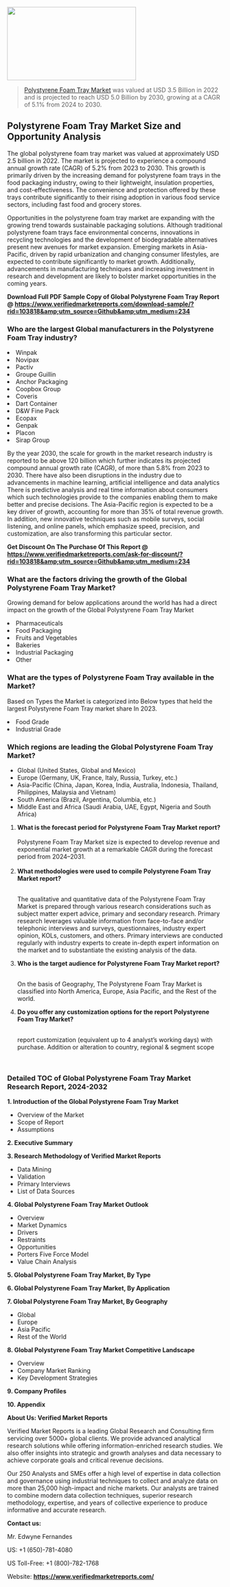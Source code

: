 
<img src="https://ffe5etoiles.com/wp-content/uploads/2024/12/MST1-300x171.png" alt="" width="300" height="171" class="alignnone size-medium wp-image-20088" /><blockquote><p><p><a href="https://www.verifiedmarketreports.com/download-sample/?rid=103818&utm_source=Github&utm_medium=234" target="_blank">Polystyrene Foam Tray Market</a> was valued at USD 3.5 Billion in 2022 and is projected to reach USD 5.0 Billion by 2030, growing at a CAGR of 5.1% from 2024 to 2030.</p></blockquote><p><h2>Polystyrene Foam Tray Market Size and Opportunity Analysis</h2><p>The global polystyrene foam tray market was valued at approximately USD 2.5 billion in 2022. The market is projected to experience a compound annual growth rate (CAGR) of 5.2% from 2023 to 2030. This growth is primarily driven by the increasing demand for polystyrene foam trays in the food packaging industry, owing to their lightweight, insulation properties, and cost-effectiveness. The convenience and protection offered by these trays contribute significantly to their rising adoption in various food service sectors, including fast food and grocery stores.</p><p>Opportunities in the polystyrene foam tray market are expanding with the growing trend towards sustainable packaging solutions. Although traditional polystyrene foam trays face environmental concerns, innovations in recycling technologies and the development of biodegradable alternatives present new avenues for market expansion. Emerging markets in Asia-Pacific, driven by rapid urbanization and changing consumer lifestyles, are expected to contribute significantly to market growth. Additionally, advancements in manufacturing techniques and increasing investment in research and development are likely to bolster market opportunities in the coming years.</p></p><p class=""><strong>Download Full PDF Sample Copy of Global Polystyrene Foam Tray Report @ <a href="https://www.verifiedmarketreports.com/download-sample/?rid=103818&amp;utm_source=Github&amp;utm_medium=234" target="_blank">https://www.verifiedmarketreports.com/download-sample/?rid=103818&amp;utm_source=Github&amp;utm_medium=234</a></strong></p><h3 id="" class="">Who are the largest Global manufacturers in the Polystyrene Foam Tray industry?</h3><p><li>Winpak</li><li> Novipax</li><li> Pactiv</li><li> Groupe Guillin</li><li> Anchor Packaging</li><li> Coopbox Group</li><li> Coveris</li><li> Dart Container</li><li> D&W Fine Pack</li><li> Ecopax</li><li> Genpak</li><li> Placon</li><li> Sirap Group</li></p><div class=""><div class="" dir="" data-message-author-role="" data-message-id="" data-message-model-slug=""><div class=""><div class=""><div class=""><div class="" dir="" data-message-author-role="" data-message-id="" data-message-model-slug=""><div class=""><div class=""><p>By the year 2030, the scale for growth in the market research industry is reported to be above 120 billion which further indicates its projected compound annual growth rate (CAGR), of more than 5.8% from 2023 to 2030. There have also been disruptions in the industry due to advancements in machine learning, artificial intelligence and data analytics There is predictive analysis and real time information about consumers which such technologies provide to the companies enabling them to make better and precise decisions. The Asia-Pacific region is expected to be a key driver of growth, accounting for more than 35% of total revenue growth. In addition, new innovative techniques such as mobile surveys, social listening, and online panels, which emphasize speed, precision, and customization, are also transforming this particular sector.</p><p><strong>Get Discount On The Purchase Of This Report @&nbsp; <a href="https://www.verifiedmarketreports.com/ask-for-discount/?rid=103818&amp;utm_source=Github&amp;utm_medium=234" target="_blank">https://www.verifiedmarketreports.com/ask-for-discount/?rid=103818&amp;utm_source=Github&amp;utm_medium=234</a></strong></p></div></div></div></div></div></div></div></div><h3 id="" class="">What are the factors driving the growth of the Global Polystyrene Foam Tray Market?</h3><p id="" class="">Growing demand for below applications around the world has had a direct impact on the growth of the Global Polystyrene Foam Tray Market</p><p id="" class=""><li>Pharmaceuticals</li><li> Food Packaging</li><li> Fruits and Vegetables</li><li> Bakeries</li><li> Industrial Packaging</li><li> Other</li></p><h3 id="" class="">What are the types of Polystyrene Foam Tray available in the Market?</h3><p id="" class="">Based on Types the Market is categorized into Below types that held the largest Polystyrene Foam Tray market share In 2023.</p><p id="" class=""><li>Food Grade</li><li> Industrial Grade</li></p><h3 id="" class="">Which regions are leading the Global Polystyrene Foam Tray Market?</h3><ul><li>Global (United States, Global and Mexico)</li><li>Europe (Germany, UK, France, Italy, Russia, Turkey, etc.)</li><li>Asia-Pacific (China, Japan, Korea, India, Australia, Indonesia, Thailand, Philippines, Malaysia and Vietnam)</li><li>South America (Brazil, Argentina, Columbia, etc.)</li><li>Middle East and Africa (Saudi Arabia, UAE, Egypt, Nigeria and South Africa)</li></ul><p><ol><li><strong>What is the forecast period for Polystyrene Foam Tray Market report?<br /></strong><br /><span data-sheets-root="1" data-sheets-value="{&quot;1&quot;:2,&quot;2&quot;:&quot;XXXX size is expected to develop revenue and exponential market growth at a remarkable CAGR during the forecast period from 2024&ndash;2030.&quot;}" data-sheets-userformat="{&quot;2&quot;:12674,&quot;4&quot;:{&quot;1&quot;:2,&quot;2&quot;:16776960},&quot;10&quot;:2,&quot;11&quot;:0,&quot;15&quot;:&quot;Arial&quot;,&quot;16&quot;:12}">Polystyrene Foam Tray Market size is expected to develop revenue and exponential market growth at a remarkable CAGR during the forecast period from 2024&ndash;2031.</span><br /><br /></li><li><strong>What methodologies were used to compile Polystyrene Foam Tray Market report?<br /><br /></strong><p>The qualitative and quantitative data of the&nbsp;Polystyrene Foam Tray Market is prepared through various research considerations such as subject matter expert advice, primary and secondary research. Primary research leverages valuable information from face-to-face and/or telephonic interviews and surveys, questionnaires, industry expert opinion, KOLs, customers, and others. Primary interviews are conducted regularly with industry experts to create in-depth expert information on the market and to substantiate the existing analysis of the data.&nbsp;</p></li><li><strong>Who is the target audience for Polystyrene Foam Tray Market report?<br /><br /></strong><p>On the basis of Geography, The&nbsp;Polystyrene Foam Tray Market is classified into North America, Europe, Asia Pacific, and the Rest of the world.</p></li><li><strong>Do you offer any customization options for the report Polystyrene Foam Tray Market?<br /><br /></strong><p>report customization (equivalent up to 4 analyst&rsquo;s working days) with purchase. Addition or alteration to country, regional &amp; segment scope</p><p>&nbsp;</p></li></ol></p><h3 id="" class="">Detailed TOC of Global Polystyrene Foam Tray Market Research Report, 2024-2032</h3><p id="" class=""><strong>1. Introduction of the Global Polystyrene Foam Tray Market</strong></p><ul><li>Overview of the Market</li><li>Scope of Report</li><li>Assumptions</li></ul><p id="" class=""><strong>2. Executive Summary</strong></p><p id="" class=""><strong>3. Research Methodology of&nbsp;Verified Market Reports</strong></p><ul><li>Data Mining</li><li>Validation</li><li>Primary Interviews</li><li>List of Data Sources</li></ul><p id="" class=""><strong>4. Global Polystyrene Foam Tray Market Outlook</strong></p><ul><li>Overview</li><li>Market Dynamics</li><li>Drivers</li><li>Restraints</li><li>Opportunities</li><li>Porters Five Force Model</li><li>Value Chain Analysis</li></ul><p id="" class=""><strong>5. Global Polystyrene Foam Tray Market, By&nbsp;Type</strong></p><p id="" class=""><strong>6. Global Polystyrene Foam Tray Market, By Application</strong></p><p id="" class=""><strong>7. Global Polystyrene Foam Tray Market, By Geography</strong></p><ul><li>Global</li><li>Europe</li><li>Asia Pacific</li><li>Rest of the World</li></ul><p id="" class=""><strong>8. Global Polystyrene Foam Tray Market Competitive Landscape</strong></p><ul><li>Overview</li><li>Company Market Ranking</li><li>Key Development Strategies</li></ul><p id="" class=""><strong>9. Company Profiles</strong></p><p id="" class=""><strong>10. Appendix</strong></p><p id="" class=""><strong>About Us: Verified Market Reports</strong></p><p id="" class="">Verified Market Reports is a leading Global Research and Consulting firm servicing over 5000+ global clients. We provide advanced analytical research solutions while offering information-enriched research studies. We also offer insights into strategic and growth analyses and data necessary to achieve corporate goals and critical revenue decisions.</p><p id="" class="">Our 250 Analysts and SMEs offer a high level of expertise in data collection and governance using industrial techniques to collect and analyze data on more than 25,000 high-impact and niche markets. Our analysts are trained to combine modern data collection techniques, superior research methodology, expertise, and years of collective experience to produce informative and accurate research.</p><p id="" class=""><strong>Contact us:</strong></p><p id="" class="">Mr. Edwyne Fernandes</p><p id="" class="">US: +1 (650)-781-4080</p><p id="" class="">US Toll-Free: +1 (800)-782-1768</p><p id="" class="">Website: <a target="" data-test-app-aware-link=""><strong>https://www.verifiedmarketreports.com/</strong></a></p>
